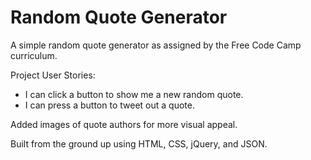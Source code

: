 # Random Quote Generator

A simple random quote generator as assigned by the Free Code Camp curriculum.

Project User Stories:
<ul>
  <li>I can click a button to show me a new random quote.</li>
  <li>I can press a button to tweet out a quote.</li>
</ul>

Added images of quote authors for more visual appeal.

Built from the ground up using HTML, CSS, jQuery, and JSON.

